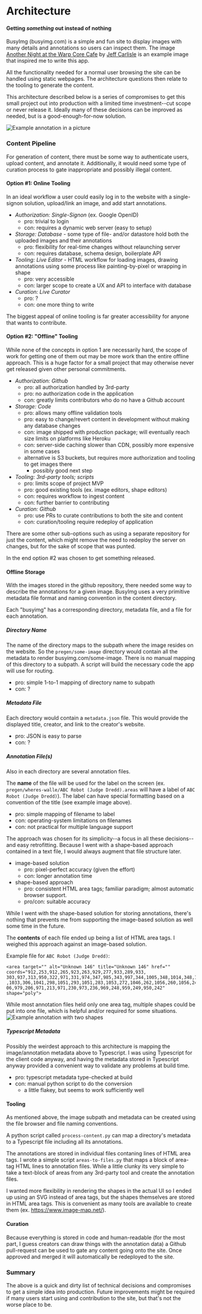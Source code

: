 # Architecture

#### Getting *something* out instead of nothing

BusyImg (busyimg.com) is a simple and fun site to display images with many details and annotations so users can inspect them. The image [Another Night at the Warp Core Cafe](https://busyimg.com/i/warp-core-cafe) by [Jeff Carlisle](http://jeffcarlisle.com/) is an example image that inspired me to write this app. 

All the functionality needed for a normal user browsing the site can be handled using static webpages. The architecture questions then relate to the tooling to generate the content.

This architecture described below is a series of compromises to get this small project out into production with a limited time investment--cut scope or never release it. Ideally many of these decisions can be improved as needed, but is a good-enough-for-now solution. 

![Example annotation in a picture](lara.png)

### Content Pipeline
For generation of content, there must be some way to authenticate users, upload content, and annotate it. Additionally, it would need some type of curation process to gate inappropriate and possibly illegal content. 

#### Option #1: Online Tooling
In an ideal workflow a user could easily log in to the website with a single-signon solution, upload/link an image, and add start annotations. 

* *Authorization: Single-Signon* (ex. Google OpenID)
    * pro: trivial to login
    * con: requires a dynamic web server (easy to setup)
* *Storage: Database* - some type of file- and/or datastore hold both the uploaded images and their annotations
    * pro: flexibility for real-time changes without relaunching server
    * con: requires database, schema design, boilerplate API
* *Tooling: Live Editor* - HTML workflow for loading images, drawing annotations using some process like painting-by-pixel or wrapping in shape
    * pro: very accessible
    * con: larger scope to create a UX and API to interface with database
* *Curation: Live Curator*
    * pro: ?
    * con: one more thing to write

The biggest appeal of online tooling is far greater accessibility for anyone that wants to contribute. 

#### Option #2: "Offline" Tooling
While none of the concepts in option 1 are necessarily hard, the scope of work for getting one of them out may be more work than the entire offline approach. This is a huge factor for a small project that may otherwise never get released given other personal commitments. 

* *Authorization: Github*
    * pro: all authorization handled by 3rd-party
    * pro: no authorization code in the application
    * con: greatly limits contributors who do no have a Github account
* *Storage: Code*
    * pro: allows many offline validation tools
    * pro: easy to change/revert content in development without making any database changes
    * con: image shipped with production package; will eventually reach size limits on platforms like Heroku
    * con: server-side caching slower than CDN, possibly more expensive in some cases
    * alternative is S3 buckets, but requires more authorization and tooling to get images there
        * possibly good next step
* *Tooling: 3rd-party tools; scripts*
    * pro: limits scope of project MVP
    * pro: good existing tools (ex. image editors, shape editors)
    * con: requires workflow to ingest content
    * con: further barrier to contributing
* *Curation: Github*
    * pro: use PRs to curate contributions to both the site and content
    * con: curation/tooling require redeploy of application

There are some other sub-options such as using a separate repository for just the content, which might remove the need to redeploy the server on changes, but for the sake of scope that was punted. 

In the end option #2 was chosen to get something released. 

#### Offline Storage
With the images stored in the github repository, there needed some way to describe the annotations for a given image. BusyImg uses a very primitive metadata file format and naming convention in the content directory. 

Each "busyimg" has a corresponding directory, metadata file, and a file for each annotation. 

##### Directory Name
The name of the directory maps to the subpath where the image resides on the website. So the `pregen/some-image` directory would contain all the metadata to render busyimg.com/some-image. There is no manual mapping of this directory to a subpath. A script will build the necessary code the app will use for routing. 
* pro: simple 1-to-1 mapping of directory name to subpath
* con: ?

##### Metadata File
Each directory would contain a `metadata.json` file. This would provide the displayed title, creator, and link to the creator's website. 
* pro: JSON is easy to parse
* con: ?

##### Annotation File(s)
Also in each directory are several annotation files. 

The **name** of the file will be used for the label on the screen (ex. `pregen/wheres-walle/ABC Robot (Judge Dredd).areas` will have a label of `ABC Robot (Judge Dredd)`). The label can have special formatting based on a convention of the title (see example image above). 
* pro: simple mapping of filename to label
* con: operating-system limitations on filenames
* con: not practical for multiple language support

The approach was chosen for its simplicity--a focus in all these decisions--and easy retrofitting. Because I went with a shape-based approach contained in a text file, I would always augment that file structure later. 

* image-based solution
    * pro: pixel-perfect accuracy (given the effort)
    * con: longer annotation time
* shape-based approach
    * pro: consistent HTML area tags; familiar paradigm; almost automatic browser support. 
    * pro/con: suitable accuracy

While I went with the shape-based solution for storing annotations, there's nothing that prevents me from supporting the image-based solution as well some time in the future.  

The **contents** of each file ended up being a list of HTML area tags. I weighed this approach against an image-based solution. 

Example file for `ABC Robot (Judge Dredd)`:
```
<area target="" alt="Unknown 146" title="Unknown 146" href="" coords="912,253,912,265,923,263,929,277,933,289,933,
303,937,313,950,322,971,331,974,347,985,343,997,344,1005,348,1014,348,1019,329,1015,317,1020,298,1025,288,1030,295
,1033,306,1041,298,1051,293,1051,283,1053,272,1046,262,1056,260,1056,249,1048,236,1017,235,1012,226,1007,211,997,2
06,979,206,971,213,971,230,973,236,969,248,959,249,950,242" shape="poly">
```

While most annotation files held only one area tag, multiple shapes could be put into one file, which is helpful and/or required for some situations. 
![Example annotation with two shapes](earthworm_jim.png)


##### Typescript Metadata
Possibly the weirdest approach to this architecture is mapping the image/annotation metadata above to Typescript. I was using Typescript for the client code anyway, and having the metadata stored in Typescript anyway provided a convenient way to validate any problems at build time. 
* pro: typescript metadata type-checked at build
* con: manual python script to do the conversion
    * a little flakey, but seems to work sufficiently well

#### Tooling
As mentioned above, the image subpath and metadata can be created using the file browser and file naming conventions. 

A python script called `process-content.py` can map a directory's metadata to a Typescript file including all its annotations. 

The annotations are stored in individual files contaning lines of HTML area tags. I wrote a simple script `areas-to-files.py` that maps a block of area-tag HTML lines to annotation files. While a little clunky its very simple to take a text-block of areas from any 3rd-party tool and create the annotation files. 

I wanted more flexibility in rendering the shapes in the actual UI so I ended up using an SVG instead of area tags, but the shapes themselves are stored in HTML area tags. This is convenient as many tools are available to create them (ex. https://www.image-map.net/). 

#### Curation
Because everything is stored in code and human-readable (for the most part, I guess creators can draw things with the annotation data) a Github pull-request can be used to gate any content going onto the site. Once approved and merged it will automatically be redeployed to the site. 

### Summary
The above is a quick and dirty list of technical decisions and compromises to get a simple idea into production. Future improvements might be required if many users start using and contribution to the site, but that's not the worse place to be. 